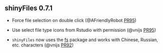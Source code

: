 shinyFiles 0.7.1
--------------------------------------------------------------------

* Force file selection on double click (@AFriendlyRobot [PR95](https://github.com/thomasp85/shinyFiles/pull/95))

* Use select file type icons from Rstudio with permission (@vnijs [PR95](https://github.com/thomasp85/shinyFiles/pull/86))

* `shinyFiles` now uses the [fs](https://github.com/r-lib/fs) package and works with Chinese, Russian, etc. characters (@vnijs [PR92](https://github.com/thomasp85/shinyFiles/pull/92))
